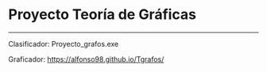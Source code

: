 # Proyecto Teoría de Gráficas
___
Clasificador: Proyecto_grafos.exe


Graficador: https://alfonso98.github.io/Tgrafos/
